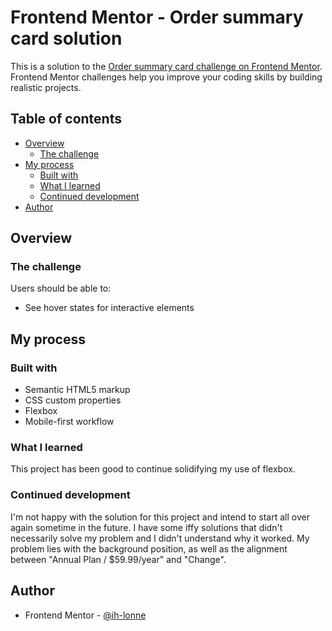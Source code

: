 # Frontend Mentor - Order summary card solution

This is a solution to the [Order summary card challenge on Frontend Mentor](https://www.frontendmentor.io/challenges/order-summary-component-QlPmajDUj). Frontend Mentor challenges help you improve your coding skills by building realistic projects. 

## Table of contents

- [Overview](#overview)
  - [The challenge](#the-challenge)
- [My process](#my-process)
  - [Built with](#built-with)
  - [What I learned](#what-i-learned)
  - [Continued development](#continued-development)
- [Author](#author)

## Overview

### The challenge

Users should be able to:

- See hover states for interactive elements

## My process

### Built with

- Semantic HTML5 markup
- CSS custom properties
- Flexbox
- Mobile-first workflow

### What I learned

This project has been good to continue solidifying my use of flexbox. 


### Continued development

I'm not happy with the solution for this project and intend to start all over again sometime in the future. I have some iffy solutions that didn't necessarily solve my problem and I didn't understand why it worked. My problem lies with the background position, as well as the alignment between "Annual Plan / $59.99/year" and "Change". 

## Author

- Frontend Mentor - [@ih-lonne](https://www.frontendmentor.io/profile/yourusername)